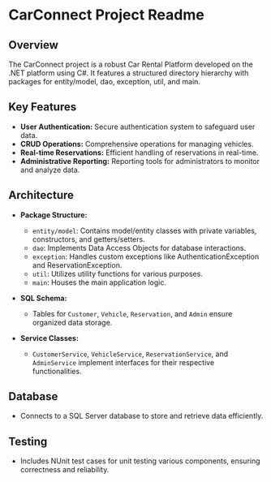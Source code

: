 # CarConnect Project Readme

## Overview
The CarConnect project is a robust Car Rental Platform developed on the .NET platform using C#. It features a structured directory hierarchy with packages for entity/model, dao, exception, util, and main.

## Key Features
- **User Authentication:** Secure authentication system to safeguard user data.
- **CRUD Operations:** Comprehensive operations for managing vehicles.
- **Real-time Reservations:** Efficient handling of reservations in real-time.
- **Administrative Reporting:** Reporting tools for administrators to monitor and analyze data.

## Architecture
- **Package Structure:**
  - `entity/model`: Contains model/entity classes with private variables, constructors, and getters/setters.
  - `dao`: Implements Data Access Objects for database interactions.
  - `exception`: Handles custom exceptions like AuthenticationException and ReservationException.
  - `util`: Utilizes utility functions for various purposes.
  - `main`: Houses the main application logic.

- **SQL Schema:**
  - Tables for `Customer`, `Vehicle`, `Reservation`, and `Admin` ensure organized data storage.

- **Service Classes:**
  - `CustomerService`, `VehicleService`, `ReservationService`, and `AdminService` implement interfaces for their respective functionalities.

## Database
- Connects to a SQL Server database to store and retrieve data efficiently.

## Testing
- Includes NUnit test cases for unit testing various components, ensuring correctness and reliability.
